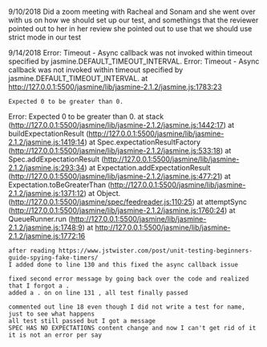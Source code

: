 9/10/2018 Did a zoom meeting with Racheal and Sonam and she went over with us on how we should set up our test, and somethings that the reviewer pointed out to her in her review 
she pointed out to use that we should use strict mode in our test

9/14/2018
Error: Timeout - Async callback was not invoked within timeout specified by jasmine.DEFAULT_TIMEOUT_INTERVAL.
Error: Timeout - Async callback was not invoked within timeout specified by jasmine.DEFAULT_TIMEOUT_INTERVAL.
    at http://127.0.0.1:5500/jasmine/lib/jasmine-2.1.2/jasmine.js:1783:23

    Expected 0 to be greater than 0.
Error: Expected 0 to be greater than 0.
    at stack (http://127.0.0.1:5500/jasmine/lib/jasmine-2.1.2/jasmine.js:1442:17)
    at buildExpectationResult (http://127.0.0.1:5500/jasmine/lib/jasmine-2.1.2/jasmine.js:1419:14)
    at Spec.expectationResultFactory (http://127.0.0.1:5500/jasmine/lib/jasmine-2.1.2/jasmine.js:533:18)
    at Spec.addExpectationResult (http://127.0.0.1:5500/jasmine/lib/jasmine-2.1.2/jasmine.js:293:34)
    at Expectation.addExpectationResult (http://127.0.0.1:5500/jasmine/lib/jasmine-2.1.2/jasmine.js:477:21)
    at Expectation.toBeGreaterThan (http://127.0.0.1:5500/jasmine/lib/jasmine-2.1.2/jasmine.js:1371:12)
    at Object.<anonymous> (http://127.0.0.1:5500/jasmine/spec/feedreader.js:110:25)
    at attemptSync (http://127.0.0.1:5500/jasmine/lib/jasmine-2.1.2/jasmine.js:1760:24)
    at QueueRunner.run (http://127.0.0.1:5500/jasmine/lib/jasmine-2.1.2/jasmine.js:1748:9)
    at http://127.0.0.1:5500/jasmine/lib/jasmine-2.1.2/jasmine.js:1772:16

    after reading https://www.jstwister.com/post/unit-testing-beginners-guide-spying-fake-timers/
    I added done to line 130 and this fixed the async callback issue 

    fixed second error message by going back over the code and realized that I forgot a . 
    added a . on on line 131 , all test finally passed  

    commented out line 18 even though I did not write a test for name, just to see what happens 
    all test still passed but I got a message 
    SPEC HAS NO EXPECTATIONS content change and now I can't get rid of it 
    it is not an error per say 